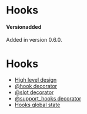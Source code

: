 <a id="hooks"></a>

# Hooks

#### Versionadded
Added in version 0.6.0.

# Hooks

* [High level design](design.md)
* [@hook decorator](hook.md)
* [@slot decorator](slot.md)
* [@support_hooks decorator](support_hooks.md)
* [Hooks global state](global_state.md)
